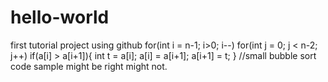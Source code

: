 # hello-world
first tutorial project using github
for(int i = n-1; i>0; i--)
  for(int j = 0; j < n-2; j++)
    if(a[i] > a[i+1]){
      int t = a[i];
      a[i] = a[i+1];
      a[i+1] = t;
      }
      //small bubble sort code sample might be right might not.
